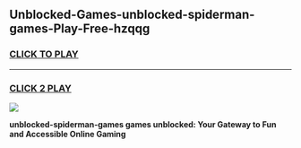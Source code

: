 
## Unblocked-Games-unblocked-spiderman-games-Play-Free-hzqqg
<h3>
<a href="https://premium76.site?title=unblocked-spiderman-games&ref=17A">CLICK TO PLAY</a></h3>
<hr>

<h3>
<a href="https://premium76.site?title=unblocked-spiderman-games&ref=17A">CLICK 2 PLAY</a>
  
</h3>

<a href="https://premium76.site?title=unblocked-spiderman-games&ref=17A"><img src="https://clearcache.store/games.png"></a>


**unblocked-spiderman-games games unblocked: Your Gateway to Fun and Accessible Online Gaming**
